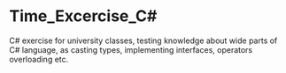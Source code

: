 # Time_Excercise_C#
C# exercise for university classes, testing knowledge about wide parts of C# language, as casting types, implementing interfaces, operators overloading etc.
